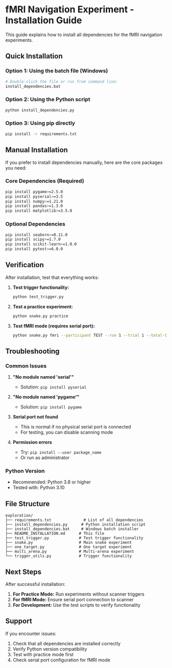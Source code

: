 # fMRI Navigation Experiment - Installation Guide

This guide explains how to install all dependencies for the fMRI navigation experiments.

## Quick Installation

### Option 1: Using the batch file (Windows)
```bash
# Double-click the file or run from command line:
install_dependencies.bat
```

### Option 2: Using the Python script
```bash
python install_dependencies.py
```

### Option 3: Using pip directly
```bash
pip install -r requirements.txt
```

## Manual Installation

If you prefer to install dependencies manually, here are the core packages you need:

### Core Dependencies (Required)
```bash
pip install pygame>=2.5.0
pip install pyserial>=3.5
pip install numpy>=1.21.0
pip install pandas>=1.3.0
pip install matplotlib>=3.5.0
```

### Optional Dependencies
```bash
pip install seaborn>=0.11.0
pip install scipy>=1.7.0
pip install scikit-learn>=1.0.0
pip install pytest>=6.0.0
```

## Verification

After installation, test that everything works:

1. **Test trigger functionality:**
   ```bash
   python test_trigger.py
   ```

2. **Test a practice experiment:**
   ```bash
   python snake.py practice
   ```

3. **Test fMRI mode (requires serial port):**
   ```bash
   python snake.py fmri --participant TEST --run 1 --trial 1 --total-trials 4 --scanning --com com4 --tr 2.0
   ```

## Troubleshooting

### Common Issues

1. **"No module named 'serial'"**
   - Solution: `pip install pyserial`

2. **"No module named 'pygame'"**
   - Solution: `pip install pygame`

3. **Serial port not found**
   - This is normal if no physical serial port is connected
   - For testing, you can disable scanning mode

4. **Permission errors**
   - Try: `pip install --user package_name`
   - Or run as administrator

### Python Version
- Recommended: Python 3.8 or higher
- Tested with: Python 3.10

## File Structure

```
exploration/
├── requirements.txt              # List of all dependencies
├── install_dependencies.py      # Python installation script
├── install_dependencies.bat     # Windows batch installer
├── README_INSTALLATION.md      # This file
├── test_trigger.py             # Test trigger functionality
├── snake.py                    # Main snake experiment
├── one_target.py               # One target experiment
├── multi_arena.py              # Multi-arena experiment
└── trigger_utils.py            # Trigger functionality
```

## Next Steps

After successful installation:

1. **For Practice Mode:** Run experiments without scanner triggers
2. **For fMRI Mode:** Ensure serial port connection to scanner
3. **For Development:** Use the test scripts to verify functionality

## Support

If you encounter issues:
1. Check that all dependencies are installed correctly
2. Verify Python version compatibility
3. Test with practice mode first
4. Check serial port configuration for fMRI mode 